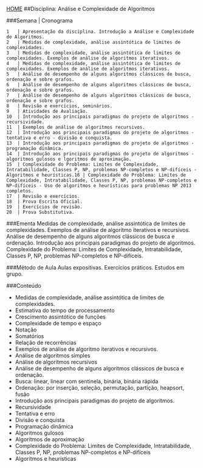 [HOME](https://github.com/lucastafarelbs/Ensino-Superior-de-Informatica-GRATUITO)
##Disciplina: Análise e Complexidade de Algoritmos

###Semana | Cronograma

```| Cronograma
1	| Apresentação da disciplina. Introdução a Análise e Complexidade de Algoritmos.
2	| Medidas de complexidade, análise assintótica de limites de complexidades.
3	| Medidas de complexidade, análise assintótica de limites de complexidades. Exemplos de análise de algoritmos iterativos.
4	| Medidas de complexidade, análise assintótica de limites de complexidades. Exemplos de análise de algoritmos iterativos.
5	| Análise de desempenho de alguns algoritmos clássicos de busca, ordenação e sobre grafos.
6	| Análise de desempenho de alguns algoritmos clássicos de busca, ordenação e sobre grafos.
7	| Análise de desempenho de alguns algoritmos clássicos de busca, ordenação e sobre grafos.
8	| Revisão e exercícios, seminários.
9	| Atividades de Avaliação.
10	| Introdução aos principais paradigmas do projeto de algoritmos - recursividade.
11	| Exemplos de análise de algoritmos recursivos.
12	| Introdução aos principais paradigmas do projeto de algoritmos - tentativa e erro - divisão e conquista.
13	| Introdução aos principais paradigmas do projeto de algoritmos - programação dinâmica.
14	| Introdução aos principais paradigmas do projeto de algoritmos - algoritmos gulosos e lgoritmos de aproximação.
15	| Complexidade do Problema: Limites de Complexidade, Intratabilidade, Classes P, NP, problemas NP-completos e NP-difíceis - Algoritmos e heurísticas.16	| Complexidade do Problema: Limites de Complexidade, Intratabilidade, Classes P, NP, problemas NP-completos e NP-difíceis - Uso de algoritmos e heurísticas para problemas NP 2013 completos.
17	| Revisão e exercícios.
18	| Prova Escrita Oficial.
19	| Exercícios de revisão.
20	| Prova Substitutiva.

```
###Ementa
Medidas de complexidade, análise assintótica de limites de complexidades. Exemplos de análise de algoritmo iterativos e recursivos. Análise de desempenho de alguns algoritmos clássicos de busca e ordenação. Introdução aos principais paradigmas do projeto de algoritmos. Complexidade do Problema: Limites de Complexidade, Intratabilidade, Classes P, NP, problemas NP-completos e NP-difíceis.

###Método de Aula
Aulas expositivas. Exercícios práticos. Estudos em grupo.

###Conteúdo
- Medidas de complexidade, análise assintótica de limites de complexidades.
- Estimativa do tempo de processamento
- Crescimento assintótico de funções
- Complexidade de tempo e espaço
- Notação
- Somatórios
- Relação de recorrências
- Exemplos de análise de algoritmo iterativos e recursivos.
- Análise de algoritmos simples
- Análise de algoritmos recursivos
- Análise de desempenho de alguns algoritmos clássicos de busca e ordenação.
- Busca: linear, linear com sentinela, binária, binária rápida
- Ordenação: por inserção, seleção, permutação, partição, heapsort, fusão
- Introdução aos principais paradigmas do projeto de algoritmos.
- Recursividade
- Tentativa e erro
- Divisão e conquista
- Programação dinâmica
- Algoritmos gulosos
- Algoritmos de aproximação
- Complexidade do Problema: Limites de Complexidade, Intratabilidade, Classes P, NP, problemas NP-completos e NP-difíceis
- Algoritmos e heurísticas
